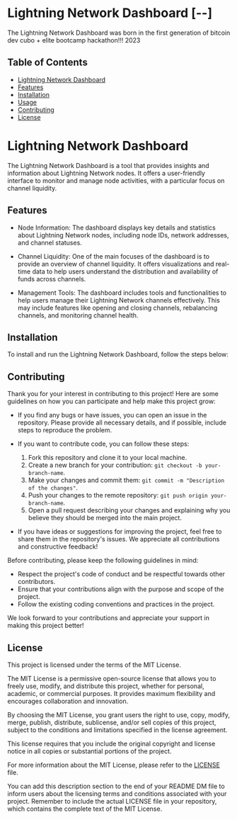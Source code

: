 # Lightning Network Dashboard [--] 

The Lightning Network Dashboard was born in the first generation of bitcoin dev cubo + elite bootcamp hackathon!!! 2023

## Table of Contents

- [Lightning Network Dashboard](#introduction)
- [Features](#features)
- [Installation](#installation)
- [Usage](#usage)
- [Contributing](#contributing)
- [License](#license)

# Lightning Network Dashboard

The Lightning Network Dashboard is a tool that provides insights and information about Lightning Network nodes. It offers a user-friendly interface to monitor and manage node activities, with a particular focus on channel liquidity.

## Features

- Node Information: The dashboard displays key details and statistics about Lightning Network nodes, including node IDs, network addresses, and channel statuses.

- Channel Liquidity: One of the main focuses of the dashboard is to provide an overview of channel liquidity. It offers visualizations and real-time data to help users understand the distribution and availability of funds across channels.

- Management Tools: The dashboard includes tools and functionalities to help users manage their Lightning Network channels effectively. This may include features like opening and closing channels, rebalancing channels, and monitoring channel health.

## Installation

To install and run the Lightning Network Dashboard,
 follow the steps below:


## Contributing

Thank you for your interest in contributing to this project! Here are some guidelines on how you can participate and help make this project grow:

- If you find any bugs or have issues, you can open an issue in the repository. Please provide all necessary details, and if possible, include steps to reproduce the problem.

- If you want to contribute code, you can follow these steps:
  1. Fork this repository and clone it to your local machine.
  2. Create a new branch for your contribution: `git checkout -b your-branch-name`.
  3. Make your changes and commit them: `git commit -m "Description of the changes"`.
  4. Push your changes to the remote repository: `git push origin your-branch-name`.
  5. Open a pull request describing your changes and explaining why you believe they should be merged into the main project.

- If you have ideas or suggestions for improving the project, feel free to share them in the repository's issues. We appreciate all contributions and constructive feedback!

Before contributing, please keep the following guidelines in mind:
- Respect the project's code of conduct and be respectful towards other contributors.
- Ensure that your contributions align with the purpose and scope of the project.
- Follow the existing coding conventions and practices in the project.

We look forward to your contributions and appreciate your support in making this project better!

## License

This project is licensed under the terms of the MIT License.

The MIT License is a permissive open-source license that allows you to freely use, modify, and distribute this project, whether for personal, academic, or commercial purposes. It provides maximum flexibility and encourages collaboration and innovation.

By choosing the MIT License, you grant users the right to use, copy, modify, merge, publish, distribute, sublicense, and/or sell copies of this project, subject to the conditions and limitations specified in the license agreement.

This license requires that you include the original copyright and license notice in all copies or substantial portions of the project.

For more information about the MIT License, please refer to the [LICENSE](./LICENSE) file.

You can add this description section to the end of your README DM file to inform users about the licensing terms and conditions associated with your project. Remember to include the actual LICENSE file in your repository, which contains the complete text of the MIT License.

